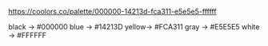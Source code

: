 https://coolors.co/palette/000000-14213d-fca311-e5e5e5-ffffff

black -> #000000
blue  -> #14213D
yellow-> #FCA311
gray  -> #E5E5E5
white -> #FFFFFF